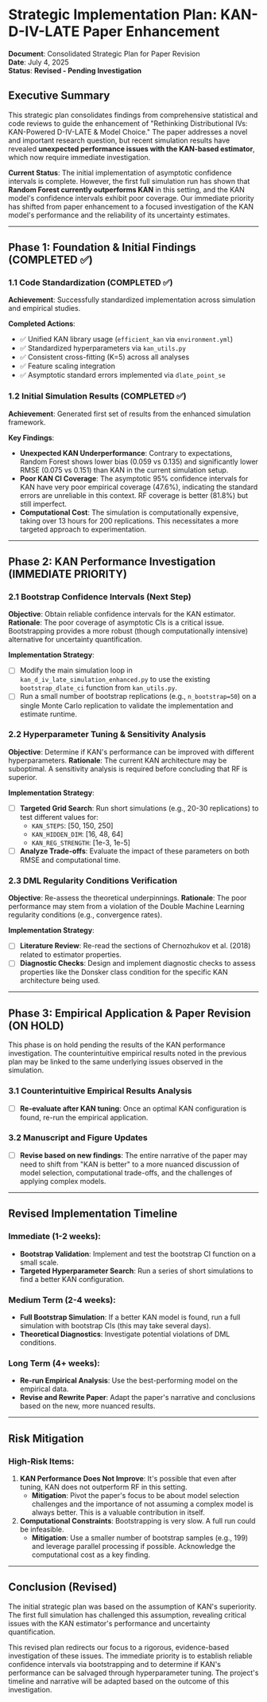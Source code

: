 # Strategic Implementation Plan: KAN-D-IV-LATE Paper Enhancement

**Document**: Consolidated Strategic Plan for Paper Revision  
**Date**: July 4, 2025  
**Status**: **Revised - Pending Investigation**

## Executive Summary

This strategic plan consolidates findings from comprehensive statistical and code reviews to guide the enhancement of "Rethinking Distributional IVs: KAN-Powered D-IV-LATE & Model Choice." The paper addresses a novel and important research question, but recent simulation results have revealed **unexpected performance issues with the KAN-based estimator**, which now require immediate investigation.

**Current Status**: The initial implementation of asymptotic confidence intervals is complete. However, the first full simulation run has shown that **Random Forest currently outperforms KAN** in this setting, and the KAN model's confidence intervals exhibit poor coverage. Our immediate priority has shifted from paper enhancement to a focused investigation of the KAN model's performance and the reliability of its uncertainty estimates.

---

## Phase 1: Foundation & Initial Findings (COMPLETED ✅)

### 1.1 Code Standardization (COMPLETED ✅)
**Achievement**: Successfully standardized implementation across simulation and empirical studies.

**Completed Actions**:
- ✅ Unified KAN library usage (`efficient_kan` via `environment.yml`)
- ✅ Standardized hyperparameters via `kan_utils.py`
- ✅ Consistent cross-fitting (K=5) across all analyses
- ✅ Feature scaling integration
- ✅ Asymptotic standard errors implemented via `dlate_point_se`

### 1.2 Initial Simulation Results (COMPLETED ✅)
**Achievement**: Generated first set of results from the enhanced simulation framework.

**Key Findings**:
- **Unexpected KAN Underperformance**: Contrary to expectations, Random Forest shows lower bias (0.059 vs 0.135) and significantly lower RMSE (0.075 vs 0.151) than KAN in the current simulation setup.
- **Poor KAN CI Coverage**: The asymptotic 95% confidence intervals for KAN have very poor empirical coverage (47.6%), indicating the standard errors are unreliable in this context. RF coverage is better (81.8%) but still imperfect.
- **Computational Cost**: The simulation is computationally expensive, taking over 13 hours for 200 replications. This necessitates a more targeted approach to experimentation.

---

## Phase 2: KAN Performance Investigation (IMMEDIATE PRIORITY)

### 2.1 Bootstrap Confidence Intervals (Next Step)
**Objective**: Obtain reliable confidence intervals for the KAN estimator.
**Rationale**: The poor coverage of asymptotic CIs is a critical issue. Bootstrapping provides a more robust (though computationally intensive) alternative for uncertainty quantification.

**Implementation Strategy**:
- [ ] Modify the main simulation loop in `kan_d_iv_late_simulation_enhanced.py` to use the existing `bootstrap_dlate_ci` function from `kan_utils.py`.
- [ ] Run a small number of bootstrap replications (e.g., `n_bootstrap=50`) on a single Monte Carlo replication to validate the implementation and estimate runtime.

### 2.2 Hyperparameter Tuning & Sensitivity Analysis
**Objective**: Determine if KAN's performance can be improved with different hyperparameters.
**Rationale**: The current KAN architecture may be suboptimal. A sensitivity analysis is required before concluding that RF is superior.

**Implementation Strategy**:
- [ ] **Targeted Grid Search**: Run short simulations (e.g., 20-30 replications) to test different values for:
    - `KAN_STEPS`: [50, 150, 250]
    - `KAN_HIDDEN_DIM`: [16, 48, 64]
    - `KAN_REG_STRENGTH`: [1e-3, 1e-5]
- [ ] **Analyze Trade-offs**: Evaluate the impact of these parameters on both RMSE and computational time.

### 2.3 DML Regularity Conditions Verification
**Objective**: Re-assess the theoretical underpinnings.
**Rationale**: The poor performance may stem from a violation of the Double Machine Learning regularity conditions (e.g., convergence rates).

**Implementation Strategy**:
- [ ] **Literature Review**: Re-read the sections of Chernozhukov et al. (2018) related to estimator properties.
- [ ] **Diagnostic Checks**: Design and implement diagnostic checks to assess properties like the Donsker class condition for the specific KAN architecture being used.

---

## Phase 3: Empirical Application & Paper Revision (ON HOLD)

This phase is on hold pending the results of the KAN performance investigation. The counterintuitive empirical results noted in the previous plan may be linked to the same underlying issues observed in the simulation.

### 3.1 Counterintuitive Empirical Results Analysis
- [ ] **Re-evaluate after KAN tuning**: Once an optimal KAN configuration is found, re-run the empirical application.

### 3.2 Manuscript and Figure Updates
- [ ] **Revise based on new findings**: The entire narrative of the paper may need to shift from "KAN is better" to a more nuanced discussion of model selection, computational trade-offs, and the challenges of applying complex models.

---

## Revised Implementation Timeline

### Immediate (1-2 weeks):
- **Bootstrap Validation**: Implement and test the bootstrap CI function on a small scale.
- **Targeted Hyperparameter Search**: Run a series of short simulations to find a better KAN configuration.

### Medium Term (2-4 weeks):
- **Full Bootstrap Simulation**: If a better KAN model is found, run a full simulation with bootstrap CIs (this may take several days).
- **Theoretical Diagnostics**: Investigate potential violations of DML conditions.

### Long Term (4+ weeks):
- **Re-run Empirical Analysis**: Use the best-performing model on the empirical data.
- **Revise and Rewrite Paper**: Adapt the paper's narrative and conclusions based on the new, more nuanced results.

---

## Risk Mitigation

### High-Risk Items:
1.  **KAN Performance Does Not Improve**: It's possible that even after tuning, KAN does not outperform RF in this setting.
    - **Mitigation**: Pivot the paper's focus to be about model selection challenges and the importance of not assuming a complex model is always better. This is a valuable contribution in itself.
2.  **Computational Constraints**: Bootstrapping is very slow. A full run could be infeasible.
    - **Mitigation**: Use a smaller number of bootstrap samples (e.g., 199) and leverage parallel processing if possible. Acknowledge the computational cost as a key finding.

---

## Conclusion (Revised)

The initial strategic plan was based on the assumption of KAN's superiority. The first full simulation has challenged this assumption, revealing critical issues with the KAN estimator's performance and uncertainty quantification.

This revised plan redirects our focus to a rigorous, evidence-based investigation of these issues. The immediate priority is to establish reliable confidence intervals via bootstrapping and to determine if KAN's performance can be salvaged through hyperparameter tuning. The project's timeline and narrative will be adapted based on the outcome of this investigation.
